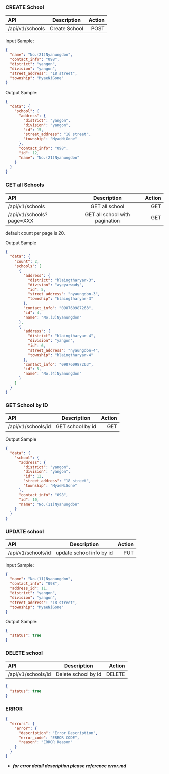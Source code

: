 ### CREATE School

| API             |  Description  | Action |
| :-------------- | :-----------: | -----: |
| /api/v1/schools | Create School |   POST |

Input Sample:

```json
{
  "name": "No.(21)Nyanungdon",
  "contact_info": "098",
  "district": "yangon",
  "division": "yangon",
  "street_address": "18 street",
  "township": "MyaeNiGone"
}
```

Output Sample:

```json
{
  "data": {
    "school": {
      "address": {
        "district": "yangon",
        "division": "yangon",
        "id": 15,
        "street_address": "18 street",
        "township": "MyaeNiGone"
      },
      "contact_info": "098",
      "id": 12,
      "name": "No.(21)Nyanungdon"
    }
  }
}
```

### GET all Schools

| API                      |          Description           | Action |
| :----------------------- | :----------------------------: | -----: |
| /api/v1/schools          |         GET all school         |    GET |
| /api/v1/schools?page=XXX | GET all school with pagination |    GET |

default count per page is 20.

Output Sample

```json
{
  "data": {
    "count": 2,
    "schools": [
      {
        "address": {
          "district": "hlaingtharyar-3",
          "division": "ayeyarwady",
          "id": 5,
          "street_address": "nyaungdon-3",
          "township": "hlaingtharyar-3"
        },
        "contact_info": "098760987263",
        "id": 4,
        "name": "No.(3)Nyanungdon"
      },
      {
        "address": {
          "district": "hlaingtharyar-4",
          "division": "yangon",
          "id": 6,
          "street_address": "nyaungdon-4",
          "township": "hlaingtharyar-4"
        },
        "contact_info": "098760987263",
        "id": 5,
        "name": "No.(4)Nyanungdon"
      }
    ]
  }
}
```

### GET School by ID

| API                |   Description    | Action |
| :----------------- | :--------------: | -----: |
| /api/v1/schools/id | GET school by id |    GET |

Output Sample

```json
{
  "data": {
    "school": {
      "address": {
        "district": "yangon",
        "division": "yangon",
        "id": 12,
        "street_address": "18 street",
        "township": "MyaeNiGone"
      },
      "contact_info": "098",
      "id": 10,
      "name": "No.(11)Nyanungdon"
    }
  }
}
```

### UPDATE school

| API                |       Description        | Action |
| :----------------- | :----------------------: | -----: |
| /api/v1/schools/id | update school info by id |    PUT |

Input Sample:

```json
{
  "name": "No.(11)Nyanungdon",
  "contact_info": "098",
  "address_id": 11,
  "district": "yangon",
  "division": "yangon",
  "street_address": "18 street",
  "township": "MyaeNiGone"
}
```

Output Sample:

```json
{
  "status": true
}
```

### DELETE school

| API                |     Description     | Action |
| :----------------- | :-----------------: | -----: |
| /api/v1/schools/id | Delete school by id | DELETE |

```json
{
  "status": true
}
```

### ERROR

```json
{
  "errors": {
    "error": {
      "description": "Error Description",
      "error_code": "ERROR CODE",
      "reason": "ERROR Reason"
    }
  }
}
```

- **_for error detail description please reference error.md_**

